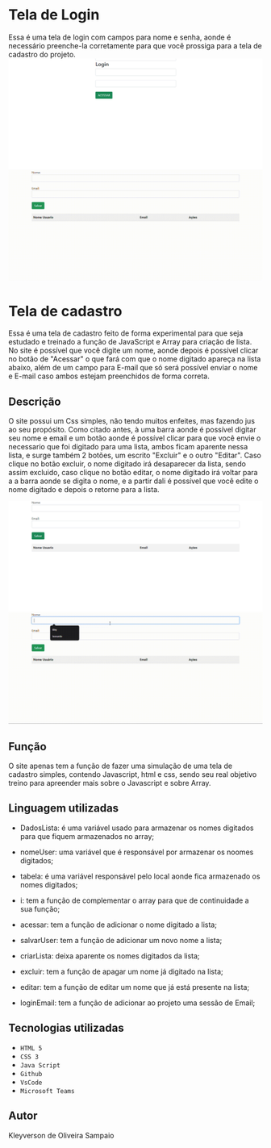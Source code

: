 # Tela de Login
Essa é uma tela de login com campos para nome e senha, aonde é necessário preenche-la corretamente para que você prossiga para a tela de cadastro do projeto.
![foto](img/login.png)
![gif](img/logi.gif)

# Tela de cadastro
Essa é uma tela de cadastro feito de forma experimental para que seja estudado e treinado a função de JavaScript e Array para criação de lista. No site é possível que você digite um nome, aonde depois é possível clicar no botão de "Acessar" o que fará com que o nome digitado apareça na lista abaixo, além de um campo para E-mail que só será possível enviar o nome e E-mail caso ambos estejam preenchidos de forma correta.

## Descrição 
O site possui um Css simples, não tendo muitos enfeites, mas fazendo jus ao seu propósito. Como citado antes, à uma barra aonde é possível digitar seu nome e email e um botão aonde é possível clicar para que você envie o necessario que foi digitado para uma lista, ambos ficam aparente nessa lista, e surge também 2 botões, um escrito "Excluir" e o outro "Editar". Caso clique no botão excluir, o nome digitado irá desaparecer da lista, sendo assim excluido, caso clique no botão editar, o nome digitado irá voltar para a a barra aonde se digita o nome, e a partir dali é possível que você edite o nome digitado e depois o retorne para a lista.


![foto](img/cad.png)
![gif](img/cad.gif)

## Função
O site apenas tem a função de fazer uma simulação de uma tela de cadastro simples, contendo Javascript, html e css, sendo seu real objetivo treino para apreender mais sobre o Javascript e sobre Array.

## Linguagem utilizadas
- DadosLista: é uma variável usado para armazenar os nomes digitados para que fiquem armazenados no array;

- nomeUser: uma variável que é responsável por armazenar os noomes digitados;

- tabela: é uma variável responsável pelo local aonde fica armazenado os nomes digitados;

- i: tem a função de complementar o array para que de continuidade a sua função;

- acessar: tem a função de adicionar o nome digitado a lista;

- salvarUser: tem a função de adicionar um novo nome a lista;

- criarLista: deixa aparente os nomes digitados da lista;

- excluir: tem a função de apagar um nome já digitado na lista;

- editar: tem a função de editar um nome que já está presente na lista;

- loginEmail: tem a função de adicionar ao projeto uma sessão de Email;

## Tecnologias utilizadas 

* ``HTML 5``
* ``CSS 3``
* ``Java Script``
* ``Github``
* ``VsCode``
* ``Microsoft Teams``

## Autor
Kleyverson de Oliveira Sampaio